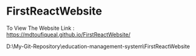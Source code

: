 # FirstReactWebsite 

To View The Website Link : https://mdtoufiqueal.github.io/FirstReactWebsite/

D:\My-Git-Repository\education-management-system\FirstReactWebsite

